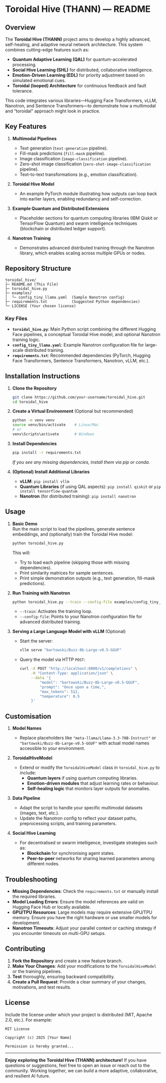 # **Toroidal Hive (THANN) — README**

## **Overview**
The **Toroidal Hive (THANN)** project aims to develop a highly advanced, self-healing, and adaptive neural network architecture. This system combines cutting-edge features such as:
- **Quantum Adaptive Learning (QAL)** for quantum-accelerated processing.  
- **Social Hive Learning (SHL)** for distributed, collaborative intelligence.  
- **Emotion-Driven Learning (EDL)** for priority adjustment based on simulated emotional cues.  
- **Toroidal (looped) Architecture** for continuous feedback and fault tolerance.

This code integrates various libraries—Hugging Face Transformers, vLLM, Nanotron, and Sentence Transformers—to demonstrate how a multimodal and “toroidal” approach might look in practice.

## **Key Features**

1. **Multimodal Pipelines**  
   - Text generation (`text-generation` pipeline).  
   - Fill-mask predictions (`fill-mask` pipeline).  
   - Image classification (`image-classification` pipeline).  
   - Zero-shot image classification (`zero-shot-image-classification` pipeline).  
   - Text-to-text transformations (e.g., emotion classification).

2. **Toroidal Hive Model**  
   - An example PyTorch module illustrating how outputs can loop back into earlier layers, enabling redundancy and self-correction.

3. **Example Quantum and Distributed Extensions**  
   - Placeholder sections for quantum computing libraries (IBM Qiskit or TensorFlow Quantum) and swarm intelligence techniques (blockchain or distributed ledger support).

4. **Nanotron Training**  
   - Demonstrates advanced distributed training through the Nanotron library, which enables scaling across multiple GPUs or nodes.

## **Repository Structure**

```
toroidal_hive/
├─ README.md (This File)
├─ toroidal_hive.py
├─ examples/
│  └─ config_tiny_llama.yaml  (Sample Nanotron config)
├─ requirements.txt           (Suggested Python dependencies)
└─ LICENSE (Your chosen license)
```

### **Key Files**
- **`toroidal_hive.py`**: Main Python script combining the different Hugging Face pipelines, a conceptual Toroidal Hive model, and optional Nanotron training logic.  
- **`config_tiny_llama.yaml`**: Example Nanotron configuration file for large-scale distributed training.  
- **`requirements.txt`**: Recommended dependencies (PyTorch, Hugging Face Transformers, Sentence Transformers, Nanotron, vLLM, etc.).

## **Installation Instructions**

1. **Clone the Repository**  
   ```bash
   git clone https://github.com/your-username/toroidal_hive.git
   cd toroidal_hive
   ```

2. **Create a Virtual Environment** (Optional but recommended)  
   ```bash
   python -m venv venv
   source venv/bin/activate    # Linux/Mac
   # or
   venv\Scripts\activate       # Windows
   ```

3. **Install Dependencies**  
   ```bash
   pip install -r requirements.txt
   ```
   *If you see any missing dependencies, install them via pip or conda.*

4. **(Optional) Install Additional Libraries**  
   - **vLLM**: `pip install vllm`  
   - **Quantum Libraries** (if using QAL aspects): `pip install qiskit` or `pip install tensorflow-quantum`  
   - **Nanotron** (for distributed training): `pip install nanotron`

## **Usage**

1. **Basic Demo**  
   Run the main script to load the pipelines, generate sentence embeddings, and (optionally) train the Toroidal Hive model:
   ```bash
   python toroidal_hive.py
   ```
   This will:
   - Try to load each pipeline (skipping those with missing dependencies).  
   - Print similarity matrices for sample sentences.  
   - Print simple demonstration outputs (e.g., text generation, fill-mask predictions).

2. **Run Training with Nanotron**  
   ```bash
   python toroidal_hive.py --train --config-file examples/config_tiny_llama.yaml
   ```
   - `--train`: Activates the training loop.  
   - `--config-file`: Points to your Nanotron configuration file for advanced distributed training.

3. **Serving a Large Language Model with vLLM** (Optional)  
   - Start the server:
     ```bash
     vllm serve "bartowski/Buzz-8b-Large-v0.5-GGUF"
     ```
   - Query the model via HTTP `POST`:
     ```bash
     curl -X POST "http://localhost:8000/v1/completions" \
          -H "Content-Type: application/json" \
          --data '{
              "model": "bartowski/Buzz-8b-Large-v0.5-GGUF",
              "prompt": "Once upon a time,",
              "max_tokens": 512,
              "temperature": 0.5
          }'
     ```

## **Customisation**
1. **Model Names**  
   - Replace placeholders like `"meta-llama/Llama-3.3-70B-Instruct"` or `"bartowski/Buzz-8b-Large-v0.5-GGUF"` with actual model names accessible to your environment.

2. **ToroidalHiveModel**  
   - Extend or modify the `ToroidalHiveModel` class in `toroidal_hive.py` to include:  
     - **Quantum layers** if using quantum computing libraries.  
     - **Emotion-driven modules** that adjust learning rates or behaviour.  
     - **Self-healing logic** that monitors layer outputs for anomalies.

3. **Data Pipeline**  
   - Adapt the script to handle your specific multimodal datasets (images, text, etc.).  
   - Update the Nanotron config to reflect your dataset paths, preprocessing scripts, and training parameters.

4. **Social Hive Learning**  
   - For decentralised or swarm intelligence, investigate strategies such as:  
     - **Blockchain** for synchronising agent states.  
     - **Peer-to-peer** networks for sharing learned parameters among different nodes.

## **Troubleshooting**
- **Missing Dependencies**: Check the `requirements.txt` or manually install the required libraries.  
- **Model Loading Errors**: Ensure the model references are valid on Hugging Face Hub or locally available.  
- **GPU/TPU Resources**: Large models may require extensive GPU/TPU memory. Ensure you have the right hardware or use smaller models for development.  
- **Nanotron Timeouts**: Adjust your parallel context or caching strategy if you encounter timeouts on multi-GPU setups.

## **Contributing**
1. **Fork the Repository** and create a new feature branch.  
2. **Make Your Changes**: Add your modifications to the `ToroidalHiveModel` or the training pipelines.  
3. **Test** thoroughly, ensuring backward compatibility.  
4. **Create a Pull Request**: Provide a clear summary of your changes, motivations, and test results.  

## **License**
Include the license under which your project is distributed (MIT, Apache 2.0, etc.). For example:

```
MIT License

Copyright (c) 2025 [Your Name]

Permission is hereby granted...
```

---

**Enjoy exploring the Toroidal Hive (THANN) architecture!** If you have questions or suggestions, feel free to open an issue or reach out to the community. Working together, we can build a more adaptive, collaborative, and resilient AI future.
